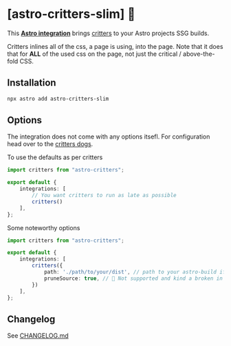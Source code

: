 # [astro-critters-slim] 🦔

This **[Astro integration][astro-integration]** brings [critters][critters] to
your Astro projects SSG builds.

Critters inlines all of the css, a page is using, into the page. Note that it does that for **ALL** of the used css on the page, not just the critical / above-the-fold CSS.

## Installation

```sh
npx astro add astro-critters-slim
```

## Options

The integration does not come with any options itsefl. For configuration head over to the [critters dogs][critters-docs].

To use the defaults as per critters

```ts
import critters from "astro-critters";

export default {
	integrations: [
		// You want critters to run as late as possible
		critters()
	],
};
```

Some noteworthy options

```ts
import critters from "astro-critters";

export default {
	integrations: [
		critters({
			path: './path/to/your/dist', // path to your astro-build if somewhere special (default: './dist')
			pruneSource: true, // 🚨 Not supported and kind a broken in critters anyway (default: false)
		})
	],
};
```

[critters]: https://github.com/GoogleChromeLabs/critters
[critters-docs]: https://github.com/GoogleChromeLabs/critters#usage
[astro-integration]: https://docs.astro.build/en/guides/integrations-guide/

## Changelog

See [CHANGELOG.md](CHANGELOG.md)